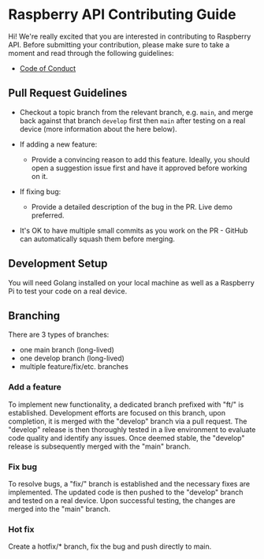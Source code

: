 # Raspberry API Contributing Guide

Hi! We're really excited that you are interested in contributing to Raspberry API. Before submitting your contribution, please make sure to take a moment and read through the following guidelines:

- [Code of Conduct](https://github.com/layerzzzio/raspberryapi/blob/main/CODE_OF_CONDUCT.md)

## Pull Request Guidelines

- Checkout a topic branch from the relevant branch, e.g. `main`, and merge back against that branch `develop` first then `main` after testing on a real device (more information about the here below).

- If adding a new feature:

  - Provide a convincing reason to add this feature. Ideally, you should open a suggestion issue first and have it approved before working on it.

- If fixing bug:

  - Provide a detailed description of the bug in the PR. Live demo preferred.

- It's OK to have multiple small commits as you work on the PR - GitHub can automatically squash them before merging.

## Development Setup

You will need Golang installed on your local machine as well as a Raspberry Pi to test your code on a real device.

## Branching

There are 3 types of branches:

- one main branch (long-lived)
- one develop branch (long-lived)
- multiple feature/fix/etc. branches

### Add a feature
To implement new functionality, a dedicated branch prefixed with "ft/" is established. Development efforts are focused on this branch, upon completion, it is merged with the "develop" branch via a pull request. The "develop" release is then thoroughly tested in a live environment to evaluate code quality and identify any issues. Once deemed stable, the "develop" release is subsequently merged with the "main" branch.

### Fix bug
To resolve bugs, a "fix/" branch is established and the necessary fixes are implemented. The updated code is then pushed to the "develop" branch and tested on a real device. Upon successful testing, the changes are merged into the "main" branch.

### Hot fix
Create a hotfix/* branch, fix the bug and push directly to main.
